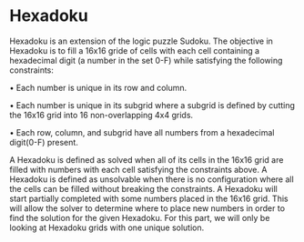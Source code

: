 # Hexadoku
Hexadoku is an extension of the logic puzzle Sudoku. The objective in Hexadoku is to fill a 16x16 gride of cells with each
cell containing a hexadecimal digit (a number in the set 0-F) while satisfying the following constraints:

• Each number is unique in its row and column.

• Each number is unique in its subgrid where a subgrid is defined by cutting the 16x16 grid into 16 non-overlapping 4x4 grids.

• Each row, column, and subgrid have all numbers from a hexadecimal digit(0-F) present.

A Hexadoku is defined as solved when all of its cells in the 16x16 grid are filled with numbers
with each cell satisfying the constraints above. A Hexadoku is defined as unsolvable when there is no
configuration where all the cells can be filled without breaking the constraints. A Hexadoku will start
partially completed with some numbers placed in the 16x16 grid. This will allow the solver to determine
where to place new numbers in order to find the solution for the given Hexadoku. For this part, we will
only be looking at Hexadoku grids with one unique solution.
